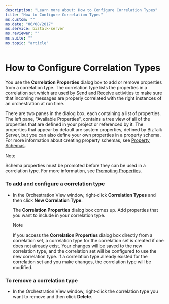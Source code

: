 ```yaml
---
description: "Learn more about: How to Configure Correlation Types"
title: "How to Configure Correlation Types"
ms.custom: ""
ms.date: "06/08/2017"
ms.service: biztalk-server
ms.reviewer: ""
ms.suite: ""
ms.topic: "article"
---
```

# How to Configure Correlation Types
You use the **Correlation Properties** dialog box to add or remove properties from a correlation type. The correlation type lists the properties in a correlation set which are used by Send and Receive activities to make sure that incoming messages are properly correlated with the right instances of an orchestration at run time.  
  
 There are two panes in the dialog box, each containing a list of properties. The left pane, "Available Properties", contains a tree view of all of the properties that are defined in your project or referenced by it. The properties that appear by default are system properties, defined by BizTalk Server, but you can also define your own properties in a property schema. For more information about creating property schemas, see [Property Schemas](../core/property-schemas.md).  
  
> [!NOTE]
>  Schema properties must be promoted before they can be used in a correlation type. For more information, see [Promoting Properties](../core/promoting-properties.md).  
  
### To add and configure a correlation type  
  
-   In the Orchestration View window, right-click **Correlation Types** and then click **New Correlation Type**.  
  
     The **Correlation Properties** dialog box comes up. Add properties that you want to include in your correlation type.  
  
    > [!NOTE]
    >  If you access the **Correlation Properties** dialog box directly from a correlation set, a correlation type for the correlation set is created if one does not already exist. Your changes will be saved to the new correlation type, and the correlation set will be configured to use the new correlation type. If a correlation type already existed for the correlation set and you make changes, the correlation type will be modified.  
  
### To remove a correlation type  
  
-   In the Orchestration View window, right-click the correlation type you want to remove and then click **Delete**.
